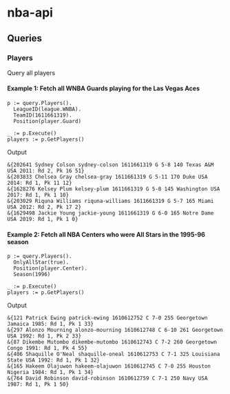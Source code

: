 # nba-api

## Queries

### Players
Query all players

#### Example 1: Fetch all WNBA Guards playing for the Las Vegas Aces

```
p := query.Players().
  LeagueID(league.WNBA).
  TeamID(1611661319).
  Position(player.Guard)

_ := p.Execute()
players := p.GetPlayers()
```

Output
```
&{202641 Sydney Colson sydney-colson 1611661319 G 5-8 140 Texas A&M USA 2011: Rd 2, Pk 16 51}
&{203833 Chelsea Gray chelsea-gray 1611661319 G 5-11 170 Duke USA 2014: Rd 1, Pk 11 12}
&{1628276 Kelsey Plum kelsey-plum 1611661319 G 5-8 145 Washington USA 2017: Rd 1, Pk 1 10}
&{203029 Riquna Williams riquna-williams 1611661319 G 5-7 165 Miami USA 2012: Rd 2, Pk 17 2}
&{1629498 Jackie Young jackie-young 1611661319 G 6-0 165 Notre Dame USA 2019: Rd 1, Pk 1 0}
```

#### Example 2: Fetch all NBA Centers who were All Stars in the 1995-96 season

```
p := query.Players().
  OnlyAllStar(true).
  Position(player.Center).
  Season(1996)

_ := p.Execute()
players := p.GetPlayers()
```

Output
```
&{121 Patrick Ewing patrick-ewing 1610612752 C 7-0 255 Georgetown Jamaica 1985: Rd 1, Pk 1 33}
&{297 Alonzo Mourning alonzo-mourning 1610612748 C 6-10 261 Georgetown USA 1992: Rd 1, Pk 2 33}
&{87 Dikembe Mutombo dikembe-mutombo 1610612743 C 7-2 260 Georgetown Congo 1991: Rd 1, Pk 4 55}
&{406 Shaquille O'Neal shaquille-oneal 1610612753 C 7-1 325 Louisiana State USA 1992: Rd 1, Pk 1 32}
&{165 Hakeem Olajuwon hakeem-olajuwon 1610612745 C 7-0 255 Houston Nigeria 1984: Rd 1, Pk 1 34}
&{764 David Robinson david-robinson 1610612759 C 7-1 250 Navy USA 1987: Rd 1, Pk 1 50}
```